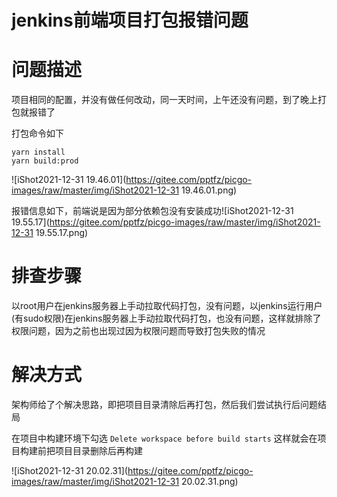 # jenkins前端项目打包报错问题



# 问题描述

项目相同的配置，并没有做任何改动，同一天时间，上午还没有问题，到了晚上打包就报错了

打包命令如下

```shell
yarn install
yarn build:prod
```

![iShot2021-12-31 19.46.01](https://gitee.com/pptfz/picgo-images/raw/master/img/iShot2021-12-31 19.46.01.png)



报错信息如下，前端说是因为部分依赖包没有安装成功![iShot2021-12-31 19.55.17](https://gitee.com/pptfz/picgo-images/raw/master/img/iShot2021-12-31 19.55.17.png)



# 排查步骤

以root用户在jenkins服务器上手动拉取代码打包，没有问题，以jenkins运行用户(有sudo权限)在jenkins服务器上手动拉取代码打包，也没有问题，这样就排除了权限问题，因为之前也出现过因为权限问题而导致打包失败的情况



# 解决方式

架构师给了个解决思路，即把项目目录清除后再打包，然后我们尝试执行后问题结局

在项目中构建环境下勾选 `Delete workspace before build starts` 这样就会在项目构建前把项目目录删除后再构建

![iShot2021-12-31 20.02.31](https://gitee.com/pptfz/picgo-images/raw/master/img/iShot2021-12-31 20.02.31.png)